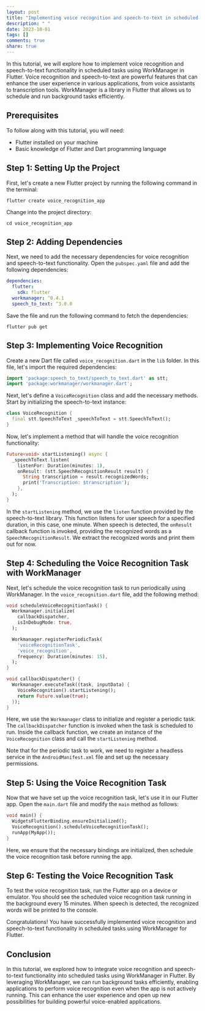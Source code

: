 ```yaml
---
layout: post
title: "Implementing voice recognition and speech-to-text in scheduled tasks with WorkManager for Flutter"
description: " "
date: 2023-10-01
tags: []
comments: true
share: true
---
```


In this tutorial, we will explore how to implement voice recognition and speech-to-text functionality in scheduled tasks using WorkManager in Flutter. Voice recognition and speech-to-text are powerful features that can enhance the user experience in various applications, from voice assistants to transcription tools. WorkManager is a library in Flutter that allows us to schedule and run background tasks efficiently.

## Prerequisites

To follow along with this tutorial, you will need:

- Flutter installed on your machine
- Basic knowledge of Flutter and Dart programming language

## Step 1: Setting Up the Project

First, let's create a new Flutter project by running the following command in the terminal:

```shell
flutter create voice_recognition_app
```

Change into the project directory:

```shell
cd voice_recognition_app
```

## Step 2: Adding Dependencies

Next, we need to add the necessary dependencies for voice recognition and speech-to-text functionality. Open the `pubspec.yaml` file and add the following dependencies:

```yaml
dependencies:
  flutter:
    sdk: flutter
  workmanager: ^0.4.1
  speech_to_text: ^3.0.0
```

Save the file and run the following command to fetch the dependencies:

```shell
flutter pub get
```

## Step 3: Implementing Voice Recognition

Create a new Dart file called `voice_recognition.dart` in the `lib` folder. In this file, let's import the required dependencies:

```dart
import 'package:speech_to_text/speech_to_text.dart' as stt;
import 'package:workmanager/workmanager.dart';
```

Next, let's define a `VoiceRecognition` class and add the necessary methods. Start by initializing the speech-to-text instance:

```dart
class VoiceRecognition {
  final stt.SpeechToText _speechToText = stt.SpeechToText();
}
```

Now, let's implement a method that will handle the voice recognition functionality:

```dart
Future<void> startListening() async {
  _speechToText.listen(
    listenFor: Duration(minutes: 1),
    onResult: (stt.SpeechRecognitionResult result) {
      String transcription = result.recognizedWords;
      print('Transcription: $transcription');
    },
  );
}
```

In the `startListening` method, we use the `listen` function provided by the speech-to-text library. This function listens for user speech for a specified duration, in this case, one minute. When speech is detected, the `onResult` callback function is invoked, providing the recognized words as a `SpeechRecognitionResult`. We extract the recognized words and print them out for now.

## Step 4: Scheduling the Voice Recognition Task with WorkManager

Next, let's schedule the voice recognition task to run periodically using WorkManager. In the `voice_recognition.dart` file, add the following method:

```dart
void scheduleVoiceRecognitionTask() {
  Workmanager.initialize(
    callbackDispatcher,
    isInDebugMode: true,
  );

  Workmanager.registerPeriodicTask(
    'voiceRecognitionTask',
    'voice_recognition',
    frequency: Duration(minutes: 15),
  );
}

void callbackDispatcher() {
  Workmanager.executeTask((task, inputData) {
    VoiceRecognition().startListening();
    return Future.value(true);
  });
}
```

Here, we use the `Workmanager` class to initialize and register a periodic task. The `callbackDispatcher` function is invoked when the task is scheduled to run. Inside the callback function, we create an instance of the `VoiceRecognition` class and call the `startListening` method.

Note that for the periodic task to work, we need to register a headless service in the `AndroidManifest.xml` file and set up the necessary permissions.

## Step 5: Using the Voice Recognition Task

Now that we have set up the voice recognition task, let's use it in our Flutter app. Open the `main.dart` file and modify the `main` method as follows:

```dart
void main() {
  WidgetsFlutterBinding.ensureInitialized();
  VoiceRecognition().scheduleVoiceRecognitionTask();
  runApp(MyApp());
}
```

Here, we ensure that the necessary bindings are initialized, then schedule the voice recognition task before running the app.

## Step 6: Testing the Voice Recognition Task

To test the voice recognition task, run the Flutter app on a device or emulator. You should see the scheduled voice recognition task running in the background every 15 minutes. When speech is detected, the recognized words will be printed to the console.

Congratulations! You have successfully implemented voice recognition and speech-to-text functionality in scheduled tasks using WorkManager for Flutter.

## Conclusion

In this tutorial, we explored how to integrate voice recognition and speech-to-text functionality into scheduled tasks using WorkManager in Flutter. By leveraging WorkManager, we can run background tasks efficiently, enabling applications to perform voice recognition even when the app is not actively running. This can enhance the user experience and open up new possibilities for building powerful voice-enabled applications.